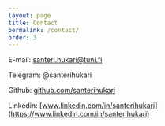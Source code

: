 ```yaml
---
layout: page
title: Contact
permalink: /contact/
order: 3
---
```


E-mail: santeri.hukari@tuni.fi

Telegram: @santerihukari

Github: [github.com/santerihukari](https://github.com/santerihukari)

Linkedin: [www.linkedin.com/in/santerihukari](https://www.linkedin.com/in/santerihukari)
